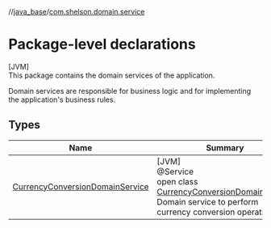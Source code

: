 //[java_base](../../index.md)/[com.shelson.domain.service](index.md)

# Package-level declarations

[JVM]\
This package contains the domain services of the application. 

 Domain services are responsible for business logic and for implementing the application's business rules.

## Types

| Name | Summary |
|---|---|
| [CurrencyConversionDomainService](-currency-conversion-domain-service/index.md) | [JVM]<br>@Service<br>open class [CurrencyConversionDomainService](-currency-conversion-domain-service/index.md)<br>Domain service to perform currency conversion operations. |
